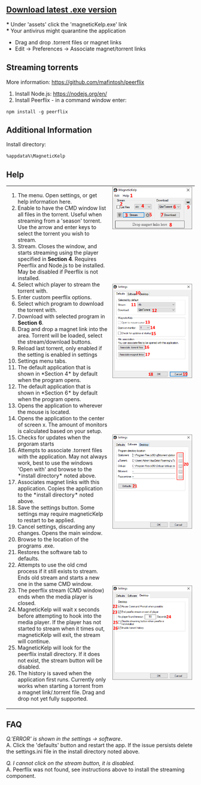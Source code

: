 ## [**Download** latest .exe version](https://github.com/kubar123/MagneticKelp/releases/latest)
__*__ Under 'assets' click the 'magneticKelp.exe' link  
__*__ Your antivirus might quarantine the application

* Drag and drop .torrent files or magnet links
* Edit -> Preferences -> Associate magnet/torrent links

## Streaming torrents

More information: https://github.com/mafintosh/peerflix
1.  Install Node.js: https://nodejs.org/en/
2.  Install Peerflix - in a command window enter:
```
npm install -g peerflix
```

## Additional Information

Install directory:
```
%appdata%\MagneticKelp
```

## Help


<table>
<colgroup>
<col>
<col>
</colgroup>
  <tr valign="top">
    <td width="55%" rowspan="4" >
      <ol>
        <li> The menu. Open settings, or get help information here.</li>
		<li> Enable to have the CMD window list all files in the torrent. Useful when streaming from a 'season' torrent. Use the arrow and enter keys to select the torrent you wish to stream. </li> 
		<li> Stream. Closes the window, and starts streaming using the player specified in <b>Section 4</b>. Requires Peerflix and Node.js to be installed. May be disabled if Peerflix is not installed. </li>
		<li>Select which player to stream the torrent with.</li>
<li>Enter custom peerflix options.</li>
<li>Select which program to download the torrent with.</li>
<li>Download with selected program in <b>Section 6</b>.</li>
<li>Drag and drop a magnet link into the area. Torrent will be loaded, select the stream/download buttons.</li>
<li>Reload last torrent, only enabled if the setting is enabled in settings</li>
<li>Settings menu tabs.</li>
<li> The default application that is shown in *Section 4* by default when the program opens.</li>
<li> The default application that is shown in *Section 6* by default when the program opens.</li>
<li> Opens the application to wherever the mouse is located.</li>
<li> Opens the application to the center of screen x. The amount of monitors is calculated based on your setup.</li>
<li> Checks for updates when the prgoram starts </li>
<li> Attempts to associate .torrent files with the application. May not always work, best to use the windows 'Open with' and browse to the *install directory* noted above.</li>
<li> Associates magnet links with this application. Copies the application to the *install directory* noted above.</li>
<li> Save the settings button. Some settings may require magneticKelp to restart to be applied.</li>
<li> Cancel settings, discarding any changes. Opens the main window.</li>
<li> Browse to the location of the programs .exe.</li>
<li> Restores the software tab to defaults.</li>
	      <li> Attempts to use the old cmd process if it still exists to stream. Ends old stream and starts a new one in the same CMD window.</li>
<li> The peerflix stream (CMD window) ends when the media player is closed. </li>
<li> MagneticKelp will wait x seconds before attempting to hook into the media player. If the player has not started to stream when it times out, magneticKelp will exit, the stream will continue.</li>
	      <li>MagneticKelp will look for the peerflix install directory. If it does not exist, the stream button will be disabled.</li>
<li> The history is saved when the application first runs. Currently only works when starting a torrent from a magnet link/.torrent file. Drag and drop not yet fully supported.</li>
	</ol>
</td>
    <td><img align="right" src="https://raw.githubusercontent.com/kubar123/MagneticKelp/master/Img/helpInfo0.5.0A.PNG" /></td>
  </tr>
  <tr>
    <td ><img align="right" src="https://raw.githubusercontent.com/kubar123/MagneticKelp/master/Img/helpInfo0.5.0B.PNG" /></td>
  </tr>
  <tr>
    <td ><img align="right" src="https://raw.githubusercontent.com/kubar123/MagneticKelp/master/Img/helpInfo0.5.0C.PNG" /></td>
  </tr>
  <tr>
    <td><img align="right" src="https://raw.githubusercontent.com/kubar123/MagneticKelp/master/Img/helpInfo0.5.0D.PNG" />
    </td>
  </tr>

</table>


## FAQ
*Q.'ERROR' is shown in the settings -> software*.  
A. Click the 'defaults' button and restart the app. If the issue persists delete the settings.ini file in the install directory noted above.

*Q. I cannot click on the stream button, it is disabled.*  
A. Peerflix was not found, see instructions above to install the streaming component.
